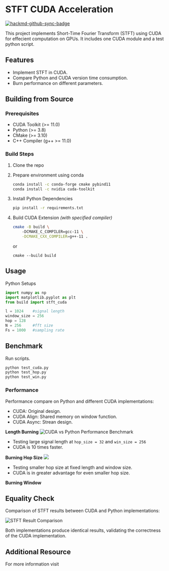 # STFT CUDA Acceleration

[![hackmd-github-sync-badge](https://hackmd.io/vnXeF_LCS9CxYbE6mV8_mw/badge)](https://hackmd.io/vnXeF_LCS9CxYbE6mV8_mw)

This project implements Short-Time Fourier Transform (STFT) using CUDA for effecient computation on GPUs. 
It includes one CUDA module and a test python script.

## Features
* Implement STFT in CUDA.
* Compare Python and CUDA version time consumption.
* Burn performance on different parameters.

## Building from Source
### Prerequisites
- CUDA Toolkit (>= 11.0)
- Python (>= 3.8)
- CMake (>= 3.10)
- C++ Compiler (g++ >= 11.0)
### Build Steps
1. Clone the repo
2. Prepare environment using conda
    ```bash
    conda install -c conda-forge cmake pybind11
    conda install -c nvidia cuda-toolkit
    ```
3. Install Python Dependencies

    ```bash
    pip install -r requirements.txt
    ```
4. Build CUDA Extension *(with specified compiler)*

    ```bash
    cmake -B build \ 
        -DCMAKE_C_COMPILER=gcc-11 \
        -DCMAKE_CXX_COMPILER=g++-11 .
    ```
    or
    ```
    cmake --build build 
    ```

## Usage
Python Setups
```python
import numpy as np
import matplotlib.pyplot as plt
from build import stft_cuda

l = 1024    #signal length
window_size = 256
hop = 128
N = 256     #fft size
Fs = 1000   #sampling rate
```
## Benchmark
Run scripts.
```bash
python test_cuda.py
python test_hop.py
python test_win.py
```
### Performance
Performance compare on Python and different CUDA implementations:
- CUDA: Original design.
- CUDA Align: Shared memory on window function. 
- CUDA Async: Strean design.

**Length Burning**
![CUDA vs Python Performance Benchmark](https://wdnmd-nft.infura-ipfs.io/ipfs/QmdYqn19guY4ZpG8hQkpnnXnLGDfidvNFeYG6K9iBcbQpj)

- Testing large signal length at `hop_size = 32` and `win_size = 256`
- CUDA is 10 times faster.

**Burning Hop Size**
![](https://wdnmd-nft.infura-ipfs.io/ipfs/Qmb1pKNk3QMwHpMk4idNcYee8ikKZZMKAJsFrs8KhNbeZN)
- Testing smaller hop size at fixed length and window size.
- CUDA is in greater advantage for even smaller hop size.

**Burning Window** 


## Equality Check
Comparison of STFT results between CUDA and Python implementations:

![STFT Result Comparison](https://wdnmd-nft.infura-ipfs.io/ipfs/QmSrSaUvpgPUEJkopTqVHTycXs1izC4SiLRLhixyH5vECD)

Both implementations produce identical results, validating the correctness of the CUDA implementation.

## Additional Resource
For more information visit 
